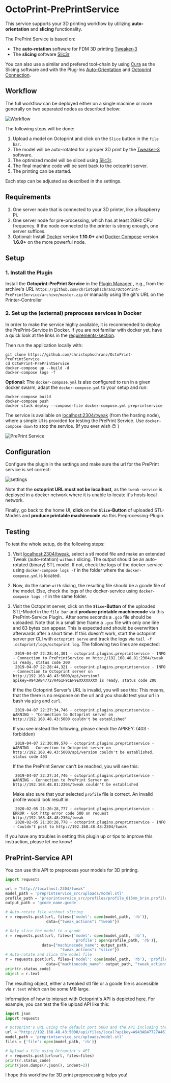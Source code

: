 # OctoPrint-PrePrintService

This service supports your 3D printing workflow by utilizing **auto-orientation**
and **slicing** functionality.

The PrePrint Service is based on:
* The **auto-rotation** software for FDM 3D printing [Tweaker-3](https://github.com/ChristophSchranz/Tweaker-3)
* The **slicing** software [Slic3r](https://slic3r.org/)

You can also use a similar and prefered tool-chain by using [Cura](https://ultimaker.com/software/ultimaker-cura)
as the Slicing software and with the Plug-Ins
[Auto-Orientation](https://github.com/Ultimaker/Cura/wiki/Plugin-Directory)
and [Octoprint Connection](https://github.com/Ultimaker/Cura/wiki/Plugin-Directory).

## Workflow

The full workflow can be deployed either on a single machine or more generally
 on two separated nodes as described below:

![Workflow](/extras/workflow.png)

The following steps will be done:

1. Upload a model on Octoprint and click on the `Slice` button in the `file bar`.
2. The model will be auto-rotated for a proper 3D print by the [Tweaker-3](https://github.com/ChristophSchranz/Tweaker-3) software.
4. The optimized model will be sliced using [Slic3r](https://slic3r.org/).
5. The final machine code will be sent back to the octoprint server.
6. The printing can be started.

Each step can be adjusted as described in the settings.

## Requirements

1. One server node that is connected to your 3D printer, like a Raspberry Pi.
2. One server node for pre-processing, which has at least 2GHz CPU frequency.
   If the node connected to the printer is strong enough, one server suffices.
3. Optional: Install [Docker](https://www.docker.com/) version **1.10.0+**
   and [Docker Compose](https://docs.docker.com/compose/install/) version **1.6.0+**
   on the more powerful node.


## Setup

### 1. Install the Plugin

Install the **Octoprint-PrePrint Service** in the [Plugin Manager](http://docs.octoprint.org/en/master/bundledplugins/pluginmanager.html)
, e.g., from the archive's URL `https://github.com/christophschranz/OctoPrint-PrePrintService/archive/master.zip`
or manually using the git's URL on the Printer-Controller


### 2. Set up the (external) preprocess services in Docker

In order to make the service highly available, it is recommended to deploy the
PrePrint-Service in Docker. If you are not familiar with docker yet,
have a quick look at the links in the [requirements-section](#requirements).

Then run the application locally with:

    git clone https://github.com/christophschranz/OctoPrint-PrePrintService
    cd OctoPrint-PrePrintService
    docker-compose up --build -d
    docker-compose logs -f

**Optional:** The `docker-compose.yml` is also configured to run in a given docker swarm,
 adapt the `docker-compose.yml` to your setup and run:

    docker-compose build
    docker-compose push
    docker stack deploy --compose-file docker-compose.yml preprintservice

The service is available on [localhost:2304/tweak](http://localhost:2304/tweak)
(from the hosting node),
where a simple UI is provided for testing the PrePrint Service.
Use `docker-compose down` to stop the service. (If you ever wish :wink: )

![PrePrint Service](/extras/PrePrintService.png)


## Configuration

Configure the plugin in the settings and make sure the url for the PrePrint service is set
correct:

![settings](/extras/settings3.png)

Note that the **octoprint URL must not be localhost**, as the `tweak-service` is deployed in
a docker network where it is unable to locate it's hosts local network.

Finally, go back to the home UI, **click** on the **`Slice`-Button** of uploaded STL-Models and
**produce printable machinecode** via this Preprocessing-Plugin.


## Testing
To test the whole setup, do the following steps:

1. Visit [localhost:2304/tweak](http://localhost:2304/tweak), select a stl model file
   and make an extended Tweak (auto-rotation) `without` slicing. The output should be
   an auto-rotated (binary) STL model. If not, check the logs of the docker-service
   using `docker-compose logs -f` in the folder where the `docker-compose.yml` is located.

2. Now, do the same `with` slicing, the resulting file should be a gcode file of the model.
   Else, check the logs of the docker-service using `docker-compose logs -f` in the
   same folder.

3. Visit the Octoprint server, click on the **`Slice`-Button** of the uploaded
STL-Model in the `file bar` and **produce printable machinecode** via this
PrePrint-Service Plugin.. After some seconds a `.gco` file should be uploaded. Note that in a small time frame a
   `.gco` file with only one line and 83 bytes can appear. This is expected and should be overwritten
   afterwards after a short time.
   If this doesn't work, start the octoprint server per CLI with `octoprint serve`
   and track the logs via `tail -f .octoprint/logs/octoprint.log`. The following two lines are expected:

        2019-04-07 22:28:44,301 - octoprint.plugins.preprintservice - INFO - Connection to PrePrintService on http://192.168.48.81:2304/tweak is ready, status code 200
        2019-04-07 22:28:44,321 - octoprint.plugins.preprintservice - INFO - Connection to Octoprint server on http://192.168.48.43:5000/api/version?apikey=A943AB47727A461F9CEF9EXXXXXXXX is ready, status code 200

   If the the Octoprint Server's URL is invalid, you will see this: This means, that the there is no response on the url and you should test your url in bash via `ping` and `curl`.

        2019-04-07 22:27:34,746 - octoprint.plugins.preprintservice - WARNING - "Connection to Octoprint server on http://192.168.48.43:5000 couldn't be established"

   If you see instead the following, please check the APIKEY: (403 - forbidden)

        2019-04-07 22:30:09,570 - octoprint.plugins.preprintservice - WARNING - Connection to Octoprint server on http://192.168.48.43:5000/api/version couldn't be established, status code 403

   If the the PrePrint Server can't be reached, you will see this:

        2019-04-07 22:27:34,746 - octoprint.plugins.preprintservice - WARNING - Connection to PrePrint Server on http://192.168.48.81:2304/tweak couldn't be established

   Make also sure that your selected `profile` file is correct. An invalid profile would look result in:

        2020-02-05 21:20:28,777 - octoprint.plugins.preprintservice - ERROR - Got http error code 500 on request http://192.168.48.48:2304/tweak
        2020-02-05 21:20:28,778 - octoprint.plugins.preprintservice - INFO - Couldn't post to http://192.168.48.48:2304/tweak

If you have any troubles in setting this plugin up or tips to improve this instruction,
 please let me know!


## PrePrint-Service API

You can use this API to preprocess your models for 3D printing.

```python
import requests

url = "http://localhost:2304/tweak"
model_path = 'preprintservice_src/uploads/model.stl'
profile_path = 'preprintservice_src/profiles/profile_015mm_brim.profile'
output_path = 'gcode_name.gcode'

# Auto-rotate file without slicing
r = requests.post(url, files={'model': open(model_path, 'rb')},
                  data={"tweak_actions": "tweak"})

# Only slice the model to a gcode
r = requests.post(url, files={'model': open(model_path, 'rb'),
                              'profile': open(profile_path, 'rb')},
                data={"machinecode_name": output_path,
                        "tweak_actions": "slice"})
# Auto-rotate and slice the model file
r = requests.post(url, files={'model': open(model_path, 'rb'), 'profile': open(profile_path, 'rb')},
                  data={"machinecode_name": output_path, "tweak_actions": "tweak slice"})
print(r.status_code)
object = r.text
```

The resulting object, either a tweaked stl file or a gcode file is
accessible via `r.text` which can be some MB large.

Information of how to interact with Octoprint's API is depicted [here](http://docs.octoprint.org/en/master/api/files.html#upload-file-or-create-folder).
For example, you can test the file upload API like this:

```python
import json
import requests

# Octoprint's URL using the default port 5000 and the API including the API-key
url = "http://192.168.48.43:5000/api/files/local?apikey=A943AB47727A461XXXXXXXXXXXX"
model_path = 'preprintservice_src/uploads/model.stl'
files = {'file': open(model_path, 'rb')}

# Upload a file using Octoprint's API
r = requests.post(url=url, files=files)
print(r.status_code)
print(json.dumps(r.json(), indent=2))
```

I hope this workflow for 3D print preprocessing helps you!
